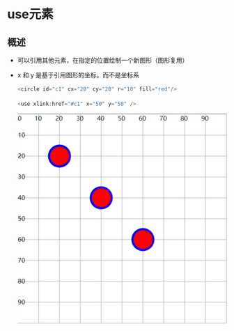 # use元素

## 概述

+ 可以引用其他元素，在指定的位置绘制一个新图形（图形复用）
+ x 和 y 是基于引用图形的坐标。而不是坐标系

  ```js
  <circle id="c1" cx="20" cy="20" r="10" fill="red"/>

  <use xlink:href="#c1" x="50" y="50" />
  ```

  ![alt text](images/use元素.png)
